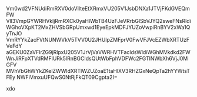 Vm0wd2VFNUdiRmRXV0doVllteEtXRmxVU205V1JsbDNXa1JTVjFKdGVEQmFW
Vll3VmpGYWRHVkljRmRXCk0yaHlWbTB4UzFJeVRrbGlSbVJYQ2sweFNsRldi
WGhoVXpKT2MxZHVSbGRpUmxwd1EyeEpkMDFJYUZoVwpiRnBYV2xWa1QyTnJO
VmRYYkZacFVtNUNWVkV5TVV0U2JHUlpZMFprV0FwVFJVcEZWbXRTUzFVeFdY
aGEKU0ZaVFlrZG9jRlpxU205V1JrVjVaVWRHVTFacldsWldiWGhMVkdkd2FW
WnJiRFpXTVdRMFlURk5lRnBGCldsQUtWbFphVDFWc2FGTlNWbXh6VjJ0MGFV
MVhVbGhWYkZKelZWWldXRTlWZUZoaE1taHlXV3RHZGxNeQpTa2hYYWtsTFEy
NWFiVmxuUFQwS0NtRjFkQT09Cgpta2I=

xdo